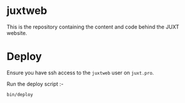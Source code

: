 # juxtweb

This is the repository containing the content and code behind the JUXT website.

# Deploy

Ensure you have ssh access to the ```juxtweb``` user on ```juxt.pro```.

Run the deploy script :-

    bin/deploy
